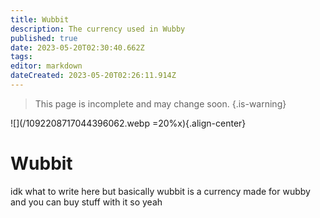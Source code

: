 ```yaml
---
title: Wubbit
description: The currency used in Wubby
published: true
date: 2023-05-20T02:30:40.662Z
tags: 
editor: markdown
dateCreated: 2023-05-20T02:26:11.914Z
---
```


> This page is incomplete and may change soon.
{.is-warning}

![](/1092208717044396062.webp =20%x){.align-center}
# Wubbit

idk what to write here but basically wubbit is a currency made for wubby and you can buy stuff with it so yeah